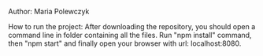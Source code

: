 Author: Maria Polewczyk

How to run the project:
After downloading the repository, you should open a command line in folder containing all the files. Run "npm install" command, then "npm start" and finally open your browser with url: localhost:8080.

